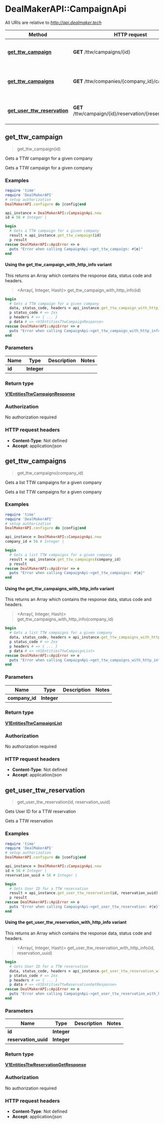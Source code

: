 # DealMakerAPI::CampaignApi

All URIs are relative to *http://api.dealmaker.tech*

| Method | HTTP request | Description |
| ------ | ------------ | ----------- |
| [**get_ttw_campaign**](CampaignApi.md#get_ttw_campaign) | **GET** /ttw/campaigns/{id} | Gets a TTW campaign for a given company |
| [**get_ttw_campaigns**](CampaignApi.md#get_ttw_campaigns) | **GET** /ttw/companies/{company_id}/campaigns | Gets a list TTW campaigns for a given company |
| [**get_user_ttw_reservation**](CampaignApi.md#get_user_ttw_reservation) | **GET** /ttw/campaign/{id}/reservation/{reservation_uuid} | Gets User ID for a TTW reservation |


## get_ttw_campaign

> <V1EntitiesTtwCampaignResponse> get_ttw_campaign(id)

Gets a TTW campaign for a given company

Gets a TTW campaign for a given company

### Examples

```ruby
require 'time'
require 'DealMakerAPI'
# setup authorization
DealMakerAPI.configure do |config|end

api_instance = DealMakerAPI::CampaignApi.new
id = 56 # Integer | 

begin
  # Gets a TTW campaign for a given company
  result = api_instance.get_ttw_campaign(id)
  p result
rescue DealMakerAPI::ApiError => e
  puts "Error when calling CampaignApi->get_ttw_campaign: #{e}"
end
```

#### Using the get_ttw_campaign_with_http_info variant

This returns an Array which contains the response data, status code and headers.

> <Array(<V1EntitiesTtwCampaignResponse>, Integer, Hash)> get_ttw_campaign_with_http_info(id)

```ruby
begin
  # Gets a TTW campaign for a given company
  data, status_code, headers = api_instance.get_ttw_campaign_with_http_info(id)
  p status_code # => 2xx
  p headers # => { ... }
  p data # => <V1EntitiesTtwCampaignResponse>
rescue DealMakerAPI::ApiError => e
  puts "Error when calling CampaignApi->get_ttw_campaign_with_http_info: #{e}"
end
```

### Parameters

| Name | Type | Description | Notes |
| ---- | ---- | ----------- | ----- |
| **id** | **Integer** |  |  |

### Return type

[**V1EntitiesTtwCampaignResponse**](V1EntitiesTtwCampaignResponse.md)

### Authorization

No authorization required

### HTTP request headers

- **Content-Type**: Not defined
- **Accept**: application/json


## get_ttw_campaigns

> <V1EntitiesTtwCampaignList> get_ttw_campaigns(company_id)

Gets a list TTW campaigns for a given company

Gets a list TTW campaigns for a given company

### Examples

```ruby
require 'time'
require 'DealMakerAPI'
# setup authorization
DealMakerAPI.configure do |config|end

api_instance = DealMakerAPI::CampaignApi.new
company_id = 56 # Integer | 

begin
  # Gets a list TTW campaigns for a given company
  result = api_instance.get_ttw_campaigns(company_id)
  p result
rescue DealMakerAPI::ApiError => e
  puts "Error when calling CampaignApi->get_ttw_campaigns: #{e}"
end
```

#### Using the get_ttw_campaigns_with_http_info variant

This returns an Array which contains the response data, status code and headers.

> <Array(<V1EntitiesTtwCampaignList>, Integer, Hash)> get_ttw_campaigns_with_http_info(company_id)

```ruby
begin
  # Gets a list TTW campaigns for a given company
  data, status_code, headers = api_instance.get_ttw_campaigns_with_http_info(company_id)
  p status_code # => 2xx
  p headers # => { ... }
  p data # => <V1EntitiesTtwCampaignList>
rescue DealMakerAPI::ApiError => e
  puts "Error when calling CampaignApi->get_ttw_campaigns_with_http_info: #{e}"
end
```

### Parameters

| Name | Type | Description | Notes |
| ---- | ---- | ----------- | ----- |
| **company_id** | **Integer** |  |  |

### Return type

[**V1EntitiesTtwCampaignList**](V1EntitiesTtwCampaignList.md)

### Authorization

No authorization required

### HTTP request headers

- **Content-Type**: Not defined
- **Accept**: application/json


## get_user_ttw_reservation

> <V1EntitiesTtwReservationGetResponse> get_user_ttw_reservation(id, reservation_uuid)

Gets User ID for a TTW reservation

Gets a TTW reservation

### Examples

```ruby
require 'time'
require 'DealMakerAPI'
# setup authorization
DealMakerAPI.configure do |config|end

api_instance = DealMakerAPI::CampaignApi.new
id = 56 # Integer | 
reservation_uuid = 56 # Integer | 

begin
  # Gets User ID for a TTW reservation
  result = api_instance.get_user_ttw_reservation(id, reservation_uuid)
  p result
rescue DealMakerAPI::ApiError => e
  puts "Error when calling CampaignApi->get_user_ttw_reservation: #{e}"
end
```

#### Using the get_user_ttw_reservation_with_http_info variant

This returns an Array which contains the response data, status code and headers.

> <Array(<V1EntitiesTtwReservationGetResponse>, Integer, Hash)> get_user_ttw_reservation_with_http_info(id, reservation_uuid)

```ruby
begin
  # Gets User ID for a TTW reservation
  data, status_code, headers = api_instance.get_user_ttw_reservation_with_http_info(id, reservation_uuid)
  p status_code # => 2xx
  p headers # => { ... }
  p data # => <V1EntitiesTtwReservationGetResponse>
rescue DealMakerAPI::ApiError => e
  puts "Error when calling CampaignApi->get_user_ttw_reservation_with_http_info: #{e}"
end
```

### Parameters

| Name | Type | Description | Notes |
| ---- | ---- | ----------- | ----- |
| **id** | **Integer** |  |  |
| **reservation_uuid** | **Integer** |  |  |

### Return type

[**V1EntitiesTtwReservationGetResponse**](V1EntitiesTtwReservationGetResponse.md)

### Authorization

No authorization required

### HTTP request headers

- **Content-Type**: Not defined
- **Accept**: application/json

